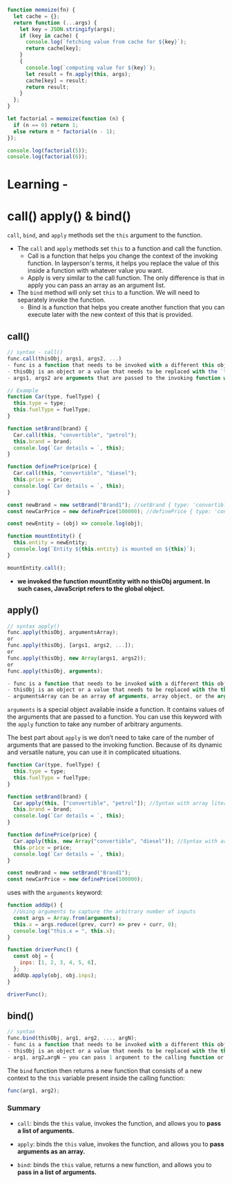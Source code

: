 ```js
function memoize(fn) {
  let cache = {};
  return function (...args) {
    let key = JSON.stringify(args);
    if (key in cache) {
      console.log(`fetching value from cache for ${key}`);
      return cache[key];
    }
    {
      console.log(`computing value for ${key}`);
      let result = fn.apply(this, args);
      cache[key] = result;
      return result;
    }
  };
}

let factorial = memoize(function (n) {
  if (n == 0) return 1;
  else return n * factorial(n - 1);
});

console.log(factorial(5));
console.log(factorial(6));
```

# Learning -

# call() apply() & bind()

`call`, `bind`, and `apply` methods set the `this` argument to the function.

- The `call` and `apply` methods set `this` to a function and call the function.
  - Call is a function that helps you change the context of the invoking function. In layperson's terms, it helps you replace the value of this inside a function with whatever value you want.
  - Apply is very similar to the call function. The only difference is that in apply you can pass an array as an argument list.
- The `bind` method will only set `this` to a function. We will need to separately invoke the function.
  - Bind is a function that helps you create another function that you can execute later with the new context of this that is provided.

## call()

```js
// syntax - call()
func.call(thisObj, args1, args2, ...)
- func is a function that needs to be invoked with a different this object
- thisObj is an object or a value that needs to be replaced with the `this` keyword present inside the function func
- args1, args2 are arguments that are passed to the invoking function with the changed this object.
```

```js
// Example
function Car(type, fuelType) {
  this.type = type;
  this.fuelType = fuelType;
}

function setBrand(brand) {
  Car.call(this, "convertible", "petrol");
  this.brand = brand;
  console.log(`Car details = `, this);
}

function definePrice(price) {
  Car.call(this, "convertible", "diesel");
  this.price = price;
  console.log(`Car details = `, this);
}

const newBrand = new setBrand("Brand1"); //setBrand { type: 'convertible', fuelType: 'petrol', brand: 'Brand1' }
const newCarPrice = new definePrice(100000); //definePrice { type: 'convertible', fuelType: 'diesel', price: 100000 }
```

```js
const newEntity = (obj) => console.log(obj);

function mountEntity() {
  this.entity = newEntity;
  console.log(`Entity ${this.entity} is mounted on ${this}`);
}

mountEntity.call();
```

- **we invoked the function mountEntity with no thisObj argument. In such cases, JavaScript refers to the global object.**

## apply()

```js
// syntax apply()
func.apply(thisObj, argumentsArray);
or
func.apply(thisObj, [args1, args2, ...]);
or
func.apply(thisObj, new Array(args1, args2));
or
func.apply(thisObj, arguments);

- func is a function that needs to be invoked with a different this object
- thisObj is an object or a value that needs to be replaced with the this keyword present inside the function func
- argumentsArray can be an array of arguments, array object, or the arguments keyword itself.
```

`arguments` is a special object available inside a function. It contains values of the arguments that are passed to a function. You can use this keyword with the `apply` function to take any number of arbitrary arguments.

The best part about `apply` is we don’t need to take care of the number of arguments that are passed to the invoking function. Because of its dynamic and versatile nature, you can use it in complicated situations.

```js
function Car(type, fuelType) {
  this.type = type;
  this.fuelType = fuelType;
}

function setBrand(brand) {
  Car.apply(this, ["convertible", "petrol"]); //Syntax with array literal
  this.brand = brand;
  console.log(`Car details = `, this);
}

function definePrice(price) {
  Car.apply(this, new Array("convertible", "diesel")); //Syntax with array object construction
  this.price = price;
  console.log(`Car details = `, this);
}

const newBrand = new setBrand("Brand1");
const newCarPrice = new definePrice(100000);
```

uses with the `arguments` keyword:

```js
function addUp() {
  //Using arguments to capture the arbitrary number of inputs
  const args = Array.from(arguments);
  this.x = args.reduce((prev, curr) => prev + curr, 0);
  console.log("this.x = ", this.x);
}

function driverFunc() {
  const obj = {
    inps: [1, 2, 3, 4, 5, 6],
  };
  addUp.apply(obj, obj.inps);
}

driverFunc();
```

## bind()

```js
// syntax
func.bind(thisObj, arg1, arg2, ..., argN);
- func is a function that needs to be invoked with a different this object
- thisObj is an object or a value that needs to be replaced with the this keyword present inside the function func
- arg1, arg2…argN – you can pass 1 argument to the calling function or more than that, similar to the call function.
```

The `bind` function then returns a new function that consists of a new context to the `this` variable present inside the calling function:

```js
func(arg1, arg2);
```

### Summary

- `call`: binds the `this` value, invokes the function, and allows you to **pass a list of arguments.**

- `apply`: binds the `this` value, invokes the function, and allows you to **pass arguments as an array.**

- `bind`: binds the `this` value, returns a new function, and allows you to **pass in a list of arguments.**
